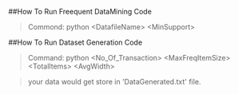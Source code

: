 ##How To Run Freequent DataMining Code
> Commond: python &lt;DatafileName&gt; &lt;MinSupport&gt;

##How To Run Dataset Generation Code																
>Command: python &lt;No_Of_Transaction&gt; &lt;MaxFreqItemSize&gt; &lt;TotalItems&gt; &lt;AvgWidth&gt;

>your data would get store in 'DataGenerated.txt' file.
